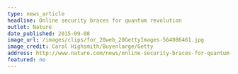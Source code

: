 ```yaml
---
type: news_article
headline: Online security braces for quantum revolution
outlet: Nature
date_published: 2015-09-08
image_url: /images/clips/for_20web_20GettyImages-564086461.jpg
image_credit: Carol Highsmith/Buyenlarge/Getty
address: http://www.nature.com/news/online-security-braces-for-quantum-revolution-1.18332
featured: no
---
```


